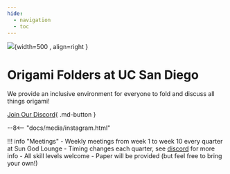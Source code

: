 ```yaml
---
hide:
  - navigation
  - toc
---
```


![](media/banner.jpg){width=500 , align=right }
# **Origami Folders at UC San Diego**
We provide an inclusive environment for everyone to fold and discuss all things origami!

[Join Our Discord](https://discord.gg/6qBqJ2KYrm){ .md-button }

--8<-- "docs/media/instagram.html"

!!! info "Meetings"
	- Weekly meetings from week 1 to week 10 every quarter at Sun God Lounge
	- Timing changes each quarter, see [discord](https://discord.gg/6qBqJ2KYrm) for more info
	- All skill levels welcome
	- Paper will be provided (but feel free to bring your own!)
